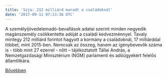 ```yaml
---
title: 'Szja: 212 milliárd maradt a családoknál'
date: '2017-09-11 07:13:36 UTC'
---
```


A személyijövedelemadó-bevallások adatai szerint minden negyedik magánszemély csökkentette adóját a családi kedvezménnyel. Tavaly mintegy 212 milliárd forintot hagyott a kormány a családoknál, 17 milliárddal többet, mint 2015-ben. Nemcsak az összeg, hanem az igénybevevők száma is - több mint 27 ezerrel - nőtt – tájékoztatott Tállai András, a Nemzetgazdasági Minisztérium (NGM) parlamenti és adóügyekért felelős államtitkára.


[Bővebben](http://ift.tt/2eZ9vkH)
